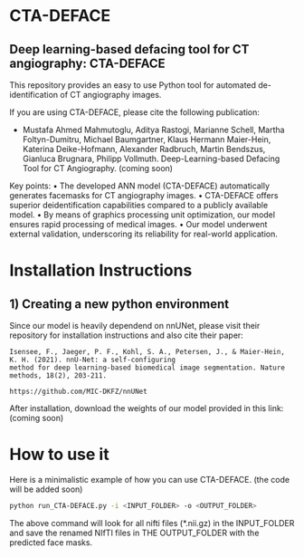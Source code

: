 # CTA-DEFACE

## Deep learning-based defacing tool for CT angiography: CTA-DEFACE


This repository provides an easy to use Python tool for automated de-identification of CT angiography images. 

If you are using CTA-DEFACE, please cite the following publication: 


- Mustafa Ahmed Mahmutoglu, Aditya Rastogi, Marianne Schell, Martha Foltyn-Dumitru, Michael Baumgartner, Klaus Hermann Maier-Hein, Katerina Deike-Hofmann, Alexander Radbruch, Martin Bendszus, Gianluca Brugnara, Philipp Vollmuth. Deep-Learning-based Defacing Tool for CT Angiography. (coming soon)



Key points:
•	The developed ANN model (CTA-DEFACE) automatically generates facemasks for CT angiography images. 
•	CTA-DEFACE offers superior deidentification capabilities compared to a publicly available model.
•	By means of graphics processing unit optimization, our model ensures rapid processing of medical images.
•	Our model underwent external validation, underscoring its reliability for real-world application.



# Installation Instructions 

## 1) Creating a new python environment

Since our model is heavily dependend on nnUNet, please visit their repository for installation instructions and also cite their paper:

```shell
Isensee, F., Jaeger, P. F., Kohl, S. A., Petersen, J., & Maier-Hein, K. H. (2021). nnU-Net: a self-configuring 
method for deep learning-based biomedical image segmentation. Nature methods, 18(2), 203-211.

https://github.com/MIC-DKFZ/nnUNet
```
After installation, download the weights of our model provided in this link: (coming soon)


# How to use it 


Here is a minimalistic example of how you can use CTA-DEFACE. (the code will be added soon)

```bash
python run_CTA-DEFACE.py -i <INPUT_FOLDER> -o <OUTPUT_FOLDER>
```

The above command will look for all nifti files (*.nii.gz) in the INPUT_FOLDER and save the renamed NIfTI files in THE OUTPUT_FOLDER with the predicted face masks. 


 
 
